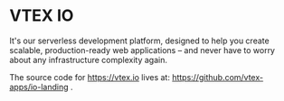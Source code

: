 # VTEX IO

It's our serverless development platform, designed to help you create scalable, production-ready web applications – and never have to worry about any infrastructure complexity again.

The source code for https://vtex.io lives at: https://github.com/vtex-apps/io-landing .
